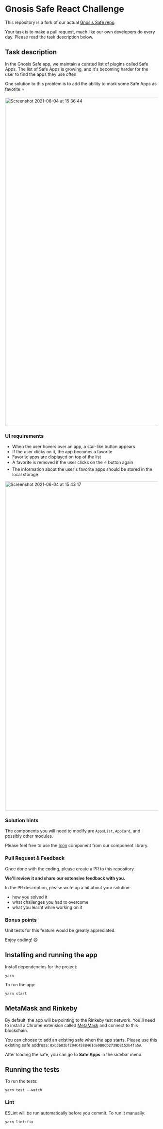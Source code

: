 # Gnosis Safe React Challenge

This repository is a fork of our actual [Gnosis Safe repo](https://github.com/gnosis/safe-react).

Your task is to make a pull request, much like our own developers do every day. Please read the task description below.

## Task description

In the Gnosis Safe app, we maintain a curated list of plugins called Safe Apps.
The list of Safe Apps is growing, and it's becoming harder for the user to find the apps they use often.

One solution to this problem is to add the ability to mark some Safe Apps as favorite ⭐️

<img width="1082" alt="Screenshot 2021-06-04 at 15 36 44" src="https://user-images.githubusercontent.com/381895/120810962-cac41800-c54b-11eb-97da-ec90f7ffb0cf.png">

### UI requirements

* When the user hovers over an app, a star-like button appears
* If the user clicks on it, the app becomes a favorite
* Favorite apps are displayed on top of the list
* A favorite is removed if the user clicks on the ⭐ button again
* The information about the user's favorite apps should be stored in the local storage

<img width="1085" alt="Screenshot 2021-06-04 at 15 43 17" src="https://user-images.githubusercontent.com/381895/120811557-63f32e80-c54c-11eb-8ea7-899a0cbab93c.png">

### Solution hints

The components you will need to modify are `AppsList`, `AppCard`, and possibly other modules.

Please feel free to use the [Icon](https://components.gnosis-safe.io/?path=/docs/data-display-icon--icons) component from our component library.

### Pull Request & Feedback

Once done with the coding, please create a PR to this repository.

**We'll review it and share our extensive feedback with you.**

In the PR description, please write up a bit about your solution:

* how you solved it
* what challenges you had to overcome
* what you learnt while working on it

### Bonus points

Unit tests for this feature would be greatly appreciated.

Enjoy coding! 😄

## Installing and running the app

Install dependencies for the project:
```
yarn
```

To run the app:
```
yarn start
```

## MetaMask and Rinkeby

By default, the app will be pointing to the Rinkeby test network. You'll need to install a Chrome extension called [MetaMask](https://metamask.io) and connect to this blockchain.

You can choose to add an existing safe when the app starts. Please use this existing safe address: `0xb3b83bf204C458B461de9B0CD2739DB152b4fa5A`.

After loading the safe, you can go to **Safe Apps** in the sidebar menu.

## Running the tests

To run the tests:
```
yarn test --watch
```

### Lint

ESLint will be run automatically before you commit. To run it manually:
```
yarn lint:fix
```
